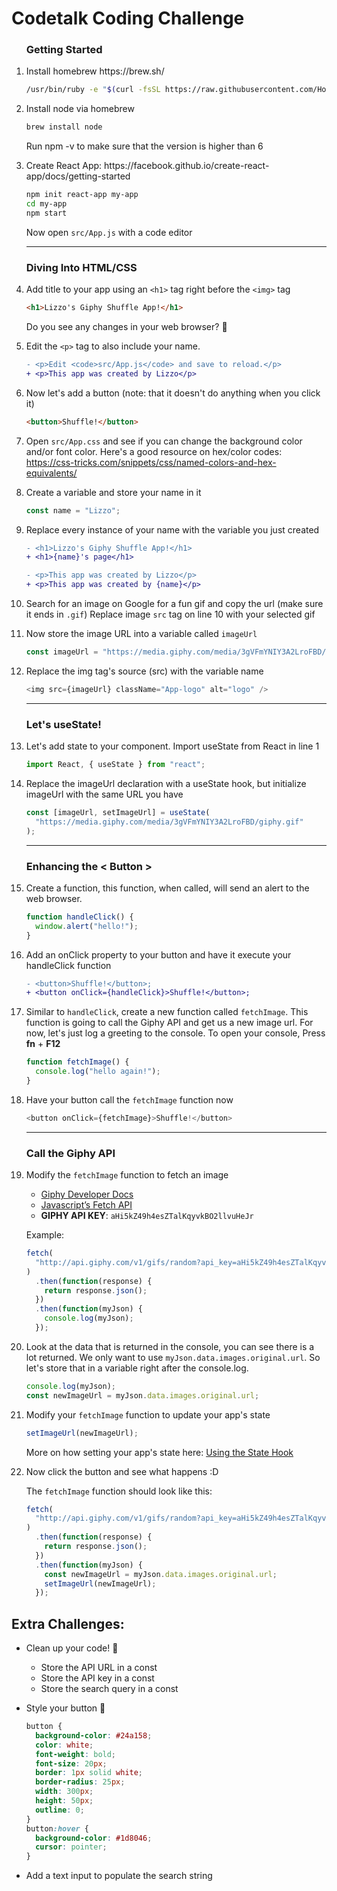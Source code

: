 # Codetalk Coding Challenge

<ol>

### Getting Started

<li>Install homebrew https://brew.sh/

```bash
/usr/bin/ruby -e "$(curl -fsSL https://raw.githubusercontent.com/Homebrew/install/master/install)"
```

<li>

Install node via homebrew

```bash
brew install node
```

Run npm -v to make sure that the version is higher than 6

<li>Create React App: https://facebook.github.io/create-react-app/docs/getting-started

```bash
npm init react-app my-app
cd my-app
npm start
```

Now open `src/App.js` with a code editor

---

### Diving Into HTML/CSS

<li>

Add title to your app using an `<h1>` tag right before the `<img>` tag

```html
<h1>Lizzo's Giphy Shuffle App!</h1>
```

Do you see any changes in your web browser? :eyes:
<br />

<li>

Edit the `<p>` tag to also include your name.

```diff
- <p>Edit <code>src/App.js</code> and save to reload.</p>
+ <p>This app was created by Lizzo</p>
```

<li>Now let's add a button (note: that it doesn't do anything when you click it)

```html
<button>Shuffle!</button>
```

<li>

Open `src/App.css` and see if you can change the background color and/or font color. Here's a good resource on hex/color codes: https://css-tricks.com/snippets/css/named-colors-and-hex-equivalents/

<li>Create a variable and store your name in it

```js
const name = "Lizzo";
```

<li>Replace every instance of your name with the variable you just created

```diff
- <h1>Lizzo's Giphy Shuffle App!</h1>
+ <h1>{name}'s page</h1>
```

```diff
- <p>This app was created by Lizzo</p>
+ <p>This app was created by {name}</p>
```

<li>

Search for an image on Google for a fun gif and copy the url (make sure it ends in `.gif`) Replace image `src` tag on line 10 with your selected gif

<li>

Now store the image URL into a variable called `imageUrl`

```js
const imageUrl = "https://media.giphy.com/media/3gVFmYNIY3A2LroFBD/giphy.gif";
```

<li>Replace the img tag's source (src) with the variable name

```js
<img src={imageUrl} className="App-logo" alt="logo" />
```

---

### Let's useState!

<li>Let's add state to your component. Import useState from React in line 1

```js
import React, { useState } from "react";
```

<li> Replace the imageUrl declaration with a useState hook, but initialize imageUrl with the same URL you have

```js
const [imageUrl, setImageUrl] = useState(
  "https://media.giphy.com/media/3gVFmYNIY3A2LroFBD/giphy.gif"
);
```

---

### Enhancing the < Button >

<li> Create a function, this function, when called, will send an alert to the web browser.

```js
function handleClick() {
  window.alert("hello!");
}
```

<li>Add an onClick property to your button and have it execute your handleClick function

```diff
- <button>Shuffle!</button>;
+ <button onClick={handleClick}>Shuffle!</button>;
```

<li>

Similar to `handleClick`, create a new function called `fetchImage`. This function is going to call the Giphy API and get us a new image url. For now, let's just log a greeting to the console. To open your console, Press **fn** + **F12**

```js
function fetchImage() {
  console.log("hello again!");
}
```

<li>

Have your button call the `fetchImage` function now

```js
<button onClick={fetchImage}>Shuffle!</button>
```

---

### Call the Giphy API

<li>

Modify the `fetchImage` function to fetch an image

- [Giphy Developer Docs](https://developers.giphy.com/docs/)
- [Javascript’s Fetch API](https://developer.mozilla.org/en-US/docs/Web/API/Fetch_API/Using_Fetch)
- **GIPHY API KEY**: `aHi5kZ49h4esZTalKqyvkBO2llvuHeJr`

Example:

```js
fetch(
  "http://api.giphy.com/v1/gifs/random?api_key=aHi5kZ49h4esZTalKqyvkBO2llvuHeJr&tag=funny"
)
  .then(function(response) {
    return response.json();
  })
  .then(function(myJson) {
    console.log(myJson);
  });
```

<li>

Look at the data that is returned in the console, you can see there is a lot returned. We only want to use `myJson.data.images.original.url`. So let's store that in a variable right after the console.log.

```js
console.log(myJson);
const newImageUrl = myJson.data.images.original.url;
```

<li>

Modify your `fetchImage` function to update your app's state

```js
setImageUrl(newImageUrl);
```

More on how setting your app's state here: [Using the State Hook](https://reactjs.org/docs/hooks-state.html)
<br />

<li>Now click the button and see what happens :D

The `fetchImage` function should look like this:

```js
fetch(
  "http://api.giphy.com/v1/gifs/random?api_key=aHi5kZ49h4esZTalKqyvkBO2llvuHeJr&tag=funny"
)
  .then(function(response) {
    return response.json();
  })
  .then(function(myJson) {
    const newImageUrl = myJson.data.images.original.url;
    setImageUrl(newImageUrl);
  });
```

</ol>

## Extra Challenges:

- Clean up your code! 🧹
  - Store the API URL in a const
  - Store the API key in a const
  - Store the search query in a const
- Style your button 🎨

  ```css
  button {
    background-color: #24a158;
    color: white;
    font-weight: bold;
    font-size: 20px;
    border: 1px solid white;
    border-radius: 25px;
    width: 300px;
    height: 50px;
    outline: 0;
  }
  button:hover {
    background-color: #1d8046;
    cursor: pointer;
  }
  ```

- Add a text input to populate the search string
